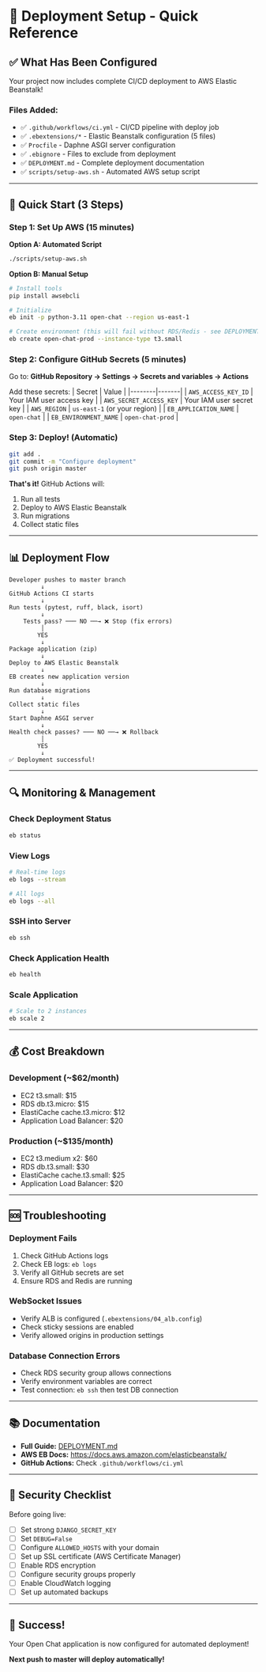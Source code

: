 # 🚀 Deployment Setup - Quick Reference

## ✅ What Has Been Configured

Your project now includes complete CI/CD deployment to AWS Elastic Beanstalk!

### Files Added:
- ✅ `.github/workflows/ci.yml` - CI/CD pipeline with deploy job
- ✅ `.ebextensions/*` - Elastic Beanstalk configuration (5 files)
- ✅ `Procfile` - Daphne ASGI server configuration
- ✅ `.ebignore` - Files to exclude from deployment
- ✅ `DEPLOYMENT.md` - Complete deployment documentation
- ✅ `scripts/setup-aws.sh` - Automated AWS setup script

---

## 🎯 Quick Start (3 Steps)

### Step 1: Set Up AWS (15 minutes)

**Option A: Automated Script**
```bash
./scripts/setup-aws.sh
```

**Option B: Manual Setup**
```bash
# Install tools
pip install awsebcli

# Initialize
eb init -p python-3.11 open-chat --region us-east-1

# Create environment (this will fail without RDS/Redis - see DEPLOYMENT.md)
eb create open-chat-prod --instance-type t3.small
```

### Step 2: Configure GitHub Secrets (5 minutes)

Go to: **GitHub Repository → Settings → Secrets and variables → Actions**

Add these secrets:
| Secret | Value |
|--------|-------|
| `AWS_ACCESS_KEY_ID` | Your IAM user access key |
| `AWS_SECRET_ACCESS_KEY` | Your IAM user secret key |
| `AWS_REGION` | `us-east-1` (or your region) |
| `EB_APPLICATION_NAME` | `open-chat` |
| `EB_ENVIRONMENT_NAME` | `open-chat-prod` |

### Step 3: Deploy! (Automatic)

```bash
git add .
git commit -m "Configure deployment"
git push origin master
```

**That's it!** GitHub Actions will:
1. Run all tests
2. Deploy to AWS Elastic Beanstalk
3. Run migrations
4. Collect static files

---

## 📊 Deployment Flow

```
Developer pushes to master branch
         ↓
GitHub Actions CI starts
         ↓
Run tests (pytest, ruff, black, isort)
         ↓
    Tests pass? ─── NO ──→ ❌ Stop (fix errors)
         │
        YES
         ↓
Package application (zip)
         ↓
Deploy to AWS Elastic Beanstalk
         ↓
EB creates new application version
         ↓
Run database migrations
         ↓
Collect static files
         ↓
Start Daphne ASGI server
         ↓
Health check passes? ─── NO ──→ ❌ Rollback
         │
        YES
         ↓
✅ Deployment successful!
```

---

## 🔍 Monitoring & Management

### Check Deployment Status
```bash
eb status
```

### View Logs
```bash
# Real-time logs
eb logs --stream

# All logs
eb logs --all
```

### SSH into Server
```bash
eb ssh
```

### Check Application Health
```bash
eb health
```

### Scale Application
```bash
# Scale to 2 instances
eb scale 2
```

---

## 💰 Cost Breakdown

### Development (~$62/month)
- EC2 t3.small: $15
- RDS db.t3.micro: $15
- ElastiCache cache.t3.micro: $12
- Application Load Balancer: $20

### Production (~$135/month)
- EC2 t3.medium x2: $60
- RDS db.t3.small: $30
- ElastiCache cache.t3.small: $25
- Application Load Balancer: $20

---

## 🆘 Troubleshooting

### Deployment Fails
1. Check GitHub Actions logs
2. Check EB logs: `eb logs`
3. Verify all GitHub secrets are set
4. Ensure RDS and Redis are running

### WebSocket Issues
- Verify ALB is configured (`.ebextensions/04_alb.config`)
- Check sticky sessions are enabled
- Verify allowed origins in production settings

### Database Connection Errors
- Check RDS security group allows connections
- Verify environment variables are correct
- Test connection: `eb ssh` then test DB connection

---

## 📚 Documentation

- **Full Guide:** [DEPLOYMENT.md](DEPLOYMENT.md)
- **AWS EB Docs:** https://docs.aws.amazon.com/elasticbeanstalk/
- **GitHub Actions:** Check `.github/workflows/ci.yml`

---

## 🔐 Security Checklist

Before going live:
- [ ] Set strong `DJANGO_SECRET_KEY`
- [ ] Set `DEBUG=False`
- [ ] Configure `ALLOWED_HOSTS` with your domain
- [ ] Set up SSL certificate (AWS Certificate Manager)
- [ ] Enable RDS encryption
- [ ] Configure security groups properly
- [ ] Enable CloudWatch logging
- [ ] Set up automated backups

---

## 🎉 Success!

Your Open Chat application is now configured for automated deployment!

**Next push to master will deploy automatically!**
